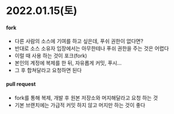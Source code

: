 # 2022.01.15(토)

#### fork
+ 다른 사람의 소스에 기여를 하고 싶은데, 푸쉬 권한이 없다면?
+ 반대로 소스 소유자 입장에서는 아무한테나 푸쉬 권한을 주는 것은 어렵다
+ 이럴 때 사용 하는 것이 포크(fork)
+ 본인의 계정에 복제를 한 뒤, 자유롭게 커밋, 푸시...
+ 그 후 합쳐달라고 요청하면 된다

#### pull request
+ fork를 통해 복제, 개발 후 원본 저장소와 머지해달라고 요청 하는 것
+ 기본 브랜치에는 가급적 커밋 하지 않고 머지만 하는 것이 좋다